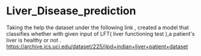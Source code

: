 # Liver_Disease_prediction
Taking the help the dataset under the following link , created a model that classifies whether with given input of LFT( liver functioning test ),a patient's liver is healthy or not .
https://archive.ics.uci.edu/dataset/225/ilpd+indian+liver+patient+dataset
